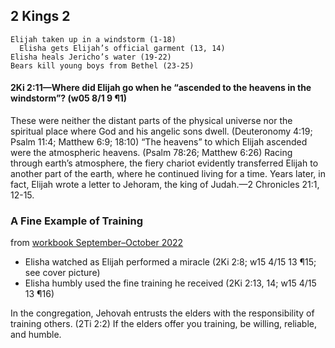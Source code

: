 ## 2 Kings 2

```
Elijah taken up in a windstorm (1-18)
  Elisha gets Elijah’s official garment (13, 14)
Elisha heals Jericho’s water (19-22)
Bears kill young boys from Bethel (23-25)
```

#### 2Ki 2:11​—Where did Elijah go when he “ascended to the heavens in the windstorm”? (w05 8/1 9 ¶1)

These were neither the distant parts of the physical universe nor the spiritual place where God and his angelic sons dwell. (Deuteronomy 4:19; Psalm 11:4; Matthew 6:9; 18:10) “The heavens” to which Elijah ascended were the atmospheric heavens. (Psalm 78:26; Matthew 6:26) Racing through earth’s atmosphere, the fiery chariot evidently transferred Elijah to another part of the earth, where he continued living for a time. Years later, in fact, Elijah wrote a letter to Jehoram, the king of Judah.​—2 Chronicles 21:1, 12-15.

### A Fine Example of Training

from [workbook September–October 2022](https://www.jw.org/en/library/jw-meeting-workbook/september-october-2022-mwb/Life-and-Ministry-Meeting-Schedule-for-October-24-30-2022/A-Fine-Example-of-Training/)

- Elisha watched as Elijah performed a miracle (2Ki 2:8; w15 4/15 13 ¶15; see cover picture)
- Elisha humbly used the fine training he received (2Ki 2:13, 14; w15 4/15 13 ¶16)

In the congregation, Jehovah entrusts the elders with the responsibility of training others. (2Ti 2:2) If the elders offer you training, be willing, reliable, and humble.
